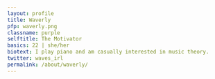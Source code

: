 ```yaml
---
layout: profile
title: Waverly
pfp: waverly.png
classname: purple
selftitle: The Motivator
basics: 22 | she/her
biotext: I play piano and am casually interested in music theory.
twitter: waves_irl
permalink: /about/waverly/
---
```

